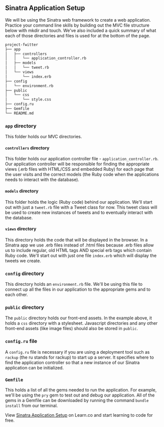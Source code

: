 

## Sinatra Application Setup

We will be using the Sinatra web framework to create a web application. Practice your command line skills by building out the MVC file structure below with mkdir and touch. We've also included a quick summary of what each of those directories and files is used for at the bottom of the page. 

```bash
project-fwitter
├── app
│   ├── controllers
│   │   └── application_controller.rb
│   ├── models
│   │   └── tweet.rb
│   └── views
│       └── index.erb
├── config
│   └── environment.rb
├── public
│   └── css
│       └── style.css
├── config.ru
├── Gemfile
└── README.md
```

### `app` directory

This folder holds our MVC directories.

#### `controllers` directory

This folder holds our application controller file - `application_controller.rb`. Our application controller will be responsible for finding the appropriate views (.erb files with HTML/CSS and embedded Ruby) for each page that the user visits and the correct models (the Ruby code when the applications needs to interact with the database).

#### `models` directory

This folder holds the logic (Ruby code) behind our application. We'll start out with just a `tweet.rb` file with a Tweet class for now. This tweet class will be used to create new instances of tweets and to eventually interact with the database.

#### `views` directory

This directory holds the code that will be displayed in the browser. In a Sinatra app we use .erb files instead of .html files because .erb files allow us to include regular, old HTML tags AND special erb tags which contain Ruby code. We'll start out with just one file `index.erb` which will display the tweets we create.

### `config` directory

This directory holds an `environment.rb` file. We'll be using this file to connect up all the files in our application to the appropriate gems and to each other.

### `public` directory

The `public` directory holds our front-end assets. In the example above, it holds a `css` directory with a stylesheet. Javascript directories and any other front-end assets (like image files) should also be stored in `public`.

### `config.ru` file

A `config.ru` file is necessary if you are using a deployment tool such as `rackup` (the ru stands for rackup) to start up a server. It specifies where to find the application controller so that a new instance of our Sinatra application can be initialized.

### `Gemfile`

This holds a list of all the gems needed to run the application. For example, we'll be using the `pry` gem to test out and debug our application. All of the gems in a Gemfile can be downloaded by running the command `bundle install` from our terminal.






<p data-visibility='hidden'>View <a href='https://learn.co/lessons/hs-advanced-ruby-project-setup' title='Sinatra Application Setup'>Sinatra Application Setup</a> on Learn.co and start learning to code for free.</p>
